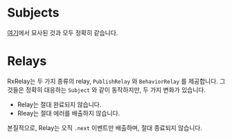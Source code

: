 # Subjects

[여기]()에서 묘사된 것과 모두 정확히 같습니다.

# Relays

RxRelay는 두 가지 종류의 relay, `PublishRelay` 와 `BehaviorRelay` 를 제공합니다. 그것들은 정확히 대응하는 `Subject` 와 같이 동작하지만, 두 가지 변화가 있습니다.

- Relay는 절대 완료되지 않습니다.
- Rleay는 절대 에러를 배출하지 않습니다.

본질적으로, Relay는 오직 `.next` 이벤트만 배출하며, 절대 종료되지 않습니다.